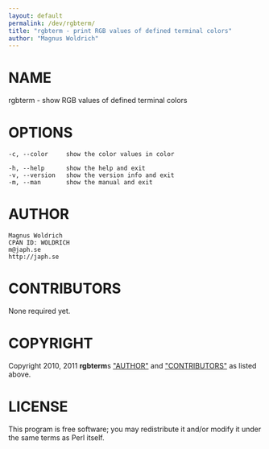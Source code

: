 ```yaml
---
layout: default
permalink: /dev/rgbterm/
title: "rgbterm - print RGB values of defined terminal colors"
author: "Magnus Woldrich"
---
```



# NAME

rgbterm - show RGB values of defined terminal colors

# OPTIONS

    -c, --color     show the color values in color

    -h, --help      show the help and exit
    -v, --version   show the version info and exit
    -m, --man       show the manual and exit

# AUTHOR

    Magnus Woldrich
    CPAN ID: WOLDRICH
    m@japh.se
    http://japh.se

# CONTRIBUTORS

None required yet.

# COPYRIGHT

Copyright 2010, 2011 **rgbterm**s ["AUTHOR"](#author) and ["CONTRIBUTORS"](#contributors) as listed above.

# LICENSE

This program is free software; you may redistribute it and/or modify it under
the same terms as Perl itself.
